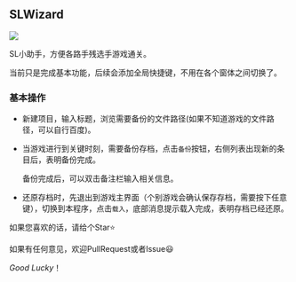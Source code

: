 ## SLWizard

![](https://ae01.alicdn.com/kf/HTB1rcg3VxjaK1RjSZKzq6xVwXXaE.jpg)

SL小助手，方便各路手残选手游戏通关。

当前只是完成基本功能，后续会添加全局快捷键，不用在各个窗体之间切换了。



### 基本操作

- 新建项目，输入标题，浏览需要备份的文件路径(如果不知道游戏的文件路径，可以自行百度)。

- 当游戏进行到关键时刻，需要备份存档，点击`备份`按钮，右侧列表出现新的条目后，表明备份完成。

  备份完成后，可以双击备注栏输入相关信息。

- 还原存档时，先退出到游戏主界面（个别游戏会确认保存存档，需要按下任意键），切换到本程序，点击`载入`，底部消息提示载入完成，表明存档已经还原。



如果您喜欢的话，请给个Star:star:

如果有任何意见，欢迎PullRequest或者Issue:smiley:

*Good Lucky*！































